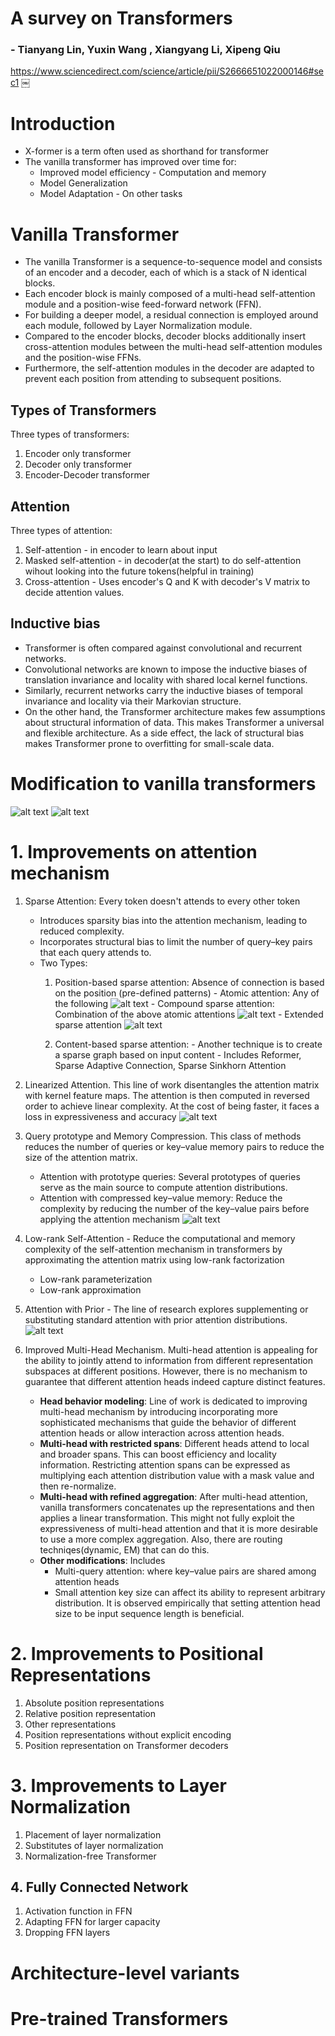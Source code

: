 # A survey on Transformers
### - Tianyang Lin, Yuxin Wang , Xiangyang Li, Xipeng Qiu
https://www.sciencedirect.com/science/article/pii/S2666651022000146#sec1
￼
# Introduction
- X-former is a term often used as shorthand for transformer
- The vanilla transformer has improved over time for:
  - Improved model efficiency - Computation and memory
  - Model Generalization
  - Model Adaptation - On other tasks

# Vanilla Transformer
- The vanilla Transformer is a sequence-to-sequence model and consists of an encoder and a decoder, each of which is a stack of N identical blocks.
- Each encoder block is mainly composed of a multi-head self-attention module and a position-wise feed-forward network (FFN). 
- For building a deeper model, a residual connection is employed around each module, followed by Layer Normalization module. 
- Compared to the encoder blocks, decoder blocks additionally insert cross-attention modules between the multi-head self-attention modules and the position-wise FFNs. 
- Furthermore, the self-attention modules in the decoder are adapted to prevent each position from attending to subsequent positions. 

## Types of Transformers
Three types of transformers:
1. Encoder only transformer
2. Decoder only transformer
3. Encoder-Decoder transformer

## Attention
Three types of attention:
1. Self-attention - in encoder to learn about input
2. Masked self-attention - in decoder(at the start) to do self-attention wihout looking into the future tokens(helpful in training)
3. Cross-attention - Uses encoder's Q and K with decoder's V matrix to decide attention values.

## Inductive bias
- Transformer is often compared against convolutional and recurrent networks.
- Convolutional networks are known to impose the inductive biases of translation invariance and locality with shared local kernel functions.
- Similarly, recurrent networks carry the inductive biases of temporal invariance and locality via their Markovian structure.
- On the other hand, the Transformer architecture makes few assumptions about structural information of data. 
This makes Transformer a universal and flexible architecture. 
As a side effect, the lack of structural bias makes Transformer prone to overfitting for small-scale data.

# Modification to vanilla transformers
![alt text](image.png)
![alt text](image-1.png)

# 1. Improvements on attention mechanism
1. Sparse Attention: Every token doesn't attends to every other token
   - Introduces sparsity bias into the attention mechanism, leading to reduced complexity.
   - Incorporates structural bias to limit the number of query–key pairs that each query attends to.
   - Two Types:
       1. Position-based sparse attention: Absence of connection is based on the position (pre-defined patterns)
         - Atomic attention: Any of the following
           ![alt text](image-2.png)
         - Compound sparse attention: Combination of the above atomic attentions
           ![alt text](image-3.png)
         - Extended sparse attention
           ![alt text](image-4.png)
       
       2. Content-based sparse attention: 
         - Another technique is to create a sparse graph based on input content
         - Includes Reformer, Sparse Adaptive Connection, Sparse Sinkhorn Attention

2. Linearized Attention. 
This line of work disentangles the attention matrix with kernel feature maps. 
The attention is then computed in reversed order to achieve linear complexity.
At the cost of being faster, it faces a loss in expressiveness and accuracy
![alt text](image-5.png)

3. Query prototype and Memory Compression. This class of methods reduces the number of queries or key–value memory pairs to reduce the size of the attention matrix.
   - Attention with prototype queries: Several prototypes of queries serve as the main source to compute attention distributions.
   - Attention with compressed key–value memory: Reduce the complexity by reducing the number of the key–value pairs before applying the attention mechanism
![alt text](image-6.png)

4. Low-rank Self-Attention - Reduce the computational and memory complexity of the self-attention mechanism in transformers by approximating the attention matrix using low-rank factorization
   - Low-rank parameterization
   - Low-rank approximation

5. Attention with Prior - The line of research explores supplementing or substituting standard attention with prior attention distributions.
![alt text](image-7.png)

6. Improved Multi-Head Mechanism. Multi-head attention is appealing for the ability to jointly attend to information from different representation subspaces at different positions. However, there is no mechanism to guarantee that different attention heads indeed capture distinct features.
   - **Head behavior modeling**: Line of work is dedicated to improving multi-head mechanism by introducing incorporating more sophisticated mechanisms that guide the behavior of different attention heads or allow interaction across attention heads.
   - **Multi-head with restricted spans**: Different heads attend to local and broader spans. This can boost efficiency and locality information.
   Restricting attention spans can be expressed as multiplying each attention distribution value with a mask value and then re-normalize.
   - **Multi-head with refined aggregation**: After multi-head attention, vanilla transformers concatenates up the representations and then applies a linear transformation. This might not  fully exploit the expressiveness of multi-head attention and that it is more desirable to use a more complex aggregation. Also, there are routing techniqes(dynamic, EM) that can do this.
   - **Other modifications**: Includes
     - Multi-query attention: where key–value pairs are shared among attention heads
     - Small attention key size can affect its ability to represent arbitrary distribution. It is observed empirically that setting attention head size to be input sequence length is beneficial.

# 2. Improvements to Positional Representations
1. Absolute position representations
2. Relative position representation
3. Other representations
4. Position representations without explicit encoding
5. Position representation on Transformer decoders


# 3. Improvements to Layer Normalization
1. Placement of layer normalization
2. Substitutes of layer normalization
3. Normalization-free Transformer

## 4. Fully Connected Network
1. Activation function in FFN
2. Adapting FFN for larger capacity
3. Dropping FFN layers

# Architecture-level variants 
# Pre-trained Transformers